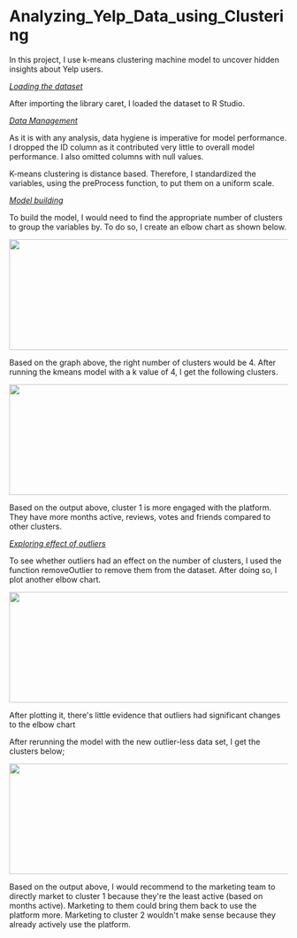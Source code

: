 # Analyzing_Yelp_Data_using_Clustering


In this project, I use k-means clustering machine model to uncover hidden insights about Yelp users. 

<ins>*Loading the dataset*</ins>

After importing the library caret, I loaded the dataset to R Studio. 

<ins>*Data Management*</ins>

As it is with any analysis, data hygiene is imperative for model performance. I dropped the ID column as it contributed very little to overall model performance. I also omitted columns with null values. 

K-means clustering is distance based. Therefore, I standardized the variables, using the preProcess function, to put them on a uniform scale. 

<ins>*Model building*</ins>

To build the model, I would need to find the appropriate number of clusters to group the variables by. To do so, I create an elbow chart as shown below. 

<p align="center">
  <img width="600" height="200" src="https://github.com/jackfrost68/Analyzing_Yelp_Data_using_K-Means_Clustering/blob/97939ec2f1915b977cd679c92d5b98fe35085613/Clusters%20number.jpeg">
</p>

Based on the graph above, the right number of clusters would be 4. After running the kmeans model with a k value of 4, I get the following clusters. 

<p align="center">
  <img width="600" height="200" src="https://github.com/jackfrost68/Analyzing_Yelp_Data_using_K-Means_Clustering/blob/70184a1142c00864a8c12006efd4374dc7159096/Clusters%201.png">
</p>

Based on the output above, cluster 1 is more engaged with the platform. They have more months active, reviews, votes and friends compared to other clusters. 


<ins>*Exploring effect of outliers*</ins>

To see whether outliers had an effect on the number of clusters, I used the function removeOutlier to remove them from the dataset. After doing so, I plot another elbow chart. 

<p align="center">
  <img width="600" height="200" src="https://github.com/jackfrost68/Analyzing_Yelp_Data_using_K-Means_Clustering/blob/0d91e9c0f9addae0c5718e6dc7ff608dab933848/Elbow%20chart%20after%20outliers%20removal.jpeg">
</p>

After plotting it, there's little evidence that outliers had significant changes to the elbow chart

After rerunning the model with the new outlier-less data set, I get the clusters below; 

<p align="center">
  <img width="600" height="200" src="https://github.com/jackfrost68/Analyzing_Yelp_Data_using_K-Means_Clustering/blob/81595b8c371a47f79711576a837b6ae92e036656/Clusters%20after%20outliers%20removal.png">
</p>

Based on the output above,  I would recommend to the marketing team to directly market to cluster 1 because they're the least active (based on months active). Marketing to them could bring them back to use the platform more. Marketing to cluster 2 wouldn't make sense because they already actively use the platform. 











